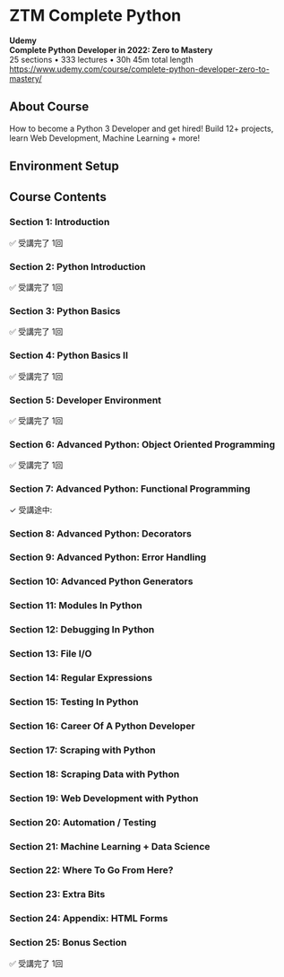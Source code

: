 # ZTM Complete Python

**Udemy**  
**Complete Python Developer in 2022: Zero to Mastery**  
25 sections • 333 lectures • 30h 45m total length  
https://www.udemy.com/course/complete-python-developer-zero-to-mastery/


## About Course

How to become a Python 3 Developer and get hired! Build 12+ projects, learn Web Development, Machine Learning + more!  


## Environment Setup


## Course Contents


### Section 1: Introduction

✅ 受講完了 1回  


### Section 2: Python Introduction

✅ 受講完了 1回  


### Section 3: Python Basics

✅ 受講完了 1回  


### Section 4: Python Basics II

✅ 受講完了 1回  


### Section 5: Developer Environment

✅ 受講完了 1回  


### Section 6: Advanced Python: Object Oriented Programming

✅ 受講完了 1回  


### Section 7: Advanced Python: Functional Programming

✓ 受講途中:  


### Section 8: Advanced Python: Decorators


### Section 9: Advanced Python: Error Handling


### Section 10: Advanced Python Generators


### Section 11: Modules In Python


### Section 12: Debugging In Python


### Section 13: File I/O


### Section 14: Regular Expressions


### Section 15: Testing In Python


### Section 16: Career Of A Python Developer


### Section 17: Scraping with Python


### Section 18: Scraping Data with Python


### Section 19: Web Development with Python


### Section 20: Automation / Testing


### Section 21: Machine Learning + Data Science


### Section 22: Where To Go From Here?


### Section 23: Extra Bits


### Section 24: Appendix: HTML Forms


### Section 25: Bonus Section

✅ 受講完了 1回  

